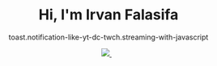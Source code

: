 <h1 align='center'>
  Hi, I'm Irvan Falasifa
</h1>

<p align='center'>
  toast.notification-like-yt-dc-twch.streaming-with-javascript
</p>

<p align='center'>
 <a href='mailto:irvan.falasfia@gmail.com'> 
  <img src="https://img.shields.io/badge/mail%20box-EA4335?style=for-the-badge&logo=Gmail&logoColor=white" /> 
 </a>&nbsp;&nbsp;
  
</p>
